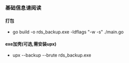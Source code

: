 ### 基础信息请阅读

#### 打包
+ go build -o rds_backup.exe -ldflags "-w -s" ./main.go

#### exe加壳(可选,需安装upx)
+ upx --backup --brute rds_backup.exe

